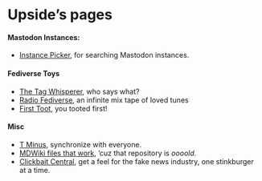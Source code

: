 # Upside’s pages
#### Mastodon Instances:

* [ Instance Picker](./instances.html), for searching Mastodon instances.

#### Fediverse Toys

* [ The Tag Whisperer](./tagwhisperer.html), who says what?
* [ Radio Fediverse](./radio.html), an infinite mix tape of loved tunes
* [ First Toot](./firsttoot.html), you tooted first!

#### Misc
* [ T Minus](tminus.html), synchronize with everyone.
* [ MDWiki files that work](mdwiki-files.html), ’cuz that repository is *oooold*.
* [ Clickbait Central](./clickbait.html), get a feel for the fake news industry, one stinkburger at a time.

